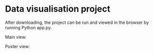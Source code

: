 # Data visualisation project

After downloading, the project can be run and viewed in the browser by running Python app.py.

Main view:

Poster view:
